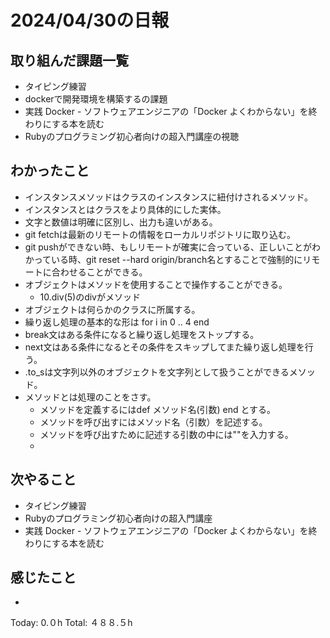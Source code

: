 # 2024/04/30の日報
## 取り組んだ課題一覧
* タイピング練習
*  dockerで開発環境を構築するの課題
*  実践 Docker - ソフトウェアエンジニアの「Docker よくわからない」を終わりにする本を読む
*  Rubyのプログラミング初心者向けの超入門講座の視聴
## わかったこと
* インスタンスメソッドはクラスのインスタンスに紐付けされるメソッド。
* インスタンスとはクラスをより具体的にした実体。
* 文字と数値は明確に区別し、出力も違いがある。
* git fetchは最新のリモートの情報をローカルリポジトリに取り込む。
* git pushができない時、もしリモートが確実に合っている、正しいことがわかっている時、git reset --hard origin/branch名とすることで強制的にリモートに合わせることができる。
* オブジェクトはメソッドを使用することで操作することができる。
  *  10.div(5)のdivがメソッド 
* オブジェクトは何らかのクラスに所属する。
* 繰り返し処理の基本的な形は for i in 0 .. 4 end
* break文はある条件になると繰り返し処理をストップする。
* next文はある条件になるとその条件をスキップしてまた繰り返し処理を行う。
* .to_sは文字列以外のオブジェクトを文字列として扱うことができるメソッド。
* メソッドとは処理のことをさす。
  *  メソッドを定義するにはdef メソッド名(引数) end とする。
  *  メソッドを呼び出すにはメソッド名（引数）を記述する。
  *  メソッドを呼び出すために記述する引数の中には""を入力する。
  *  
## 次やること
* タイピング練習
* Rubyのプログラミング初心者向けの超入門講座
* 実践 Docker - ソフトウェアエンジニアの「Docker よくわからない」を終わりにする本を読む
## 感じたこと
* 
Today: 0.０h
Total: ４８８.５h
